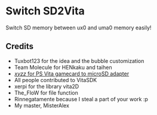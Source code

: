 # Switch SD2Vita
Switch SD memory between ux0 and uma0 memory easily!


## Credits

* Tuxbot123 for the idea and the bubble customization
* Team Molecule for HENkaku and taihen
* [*xyzz* for PS Vita gamecard to microSD adapter](https://github.com/xyzz/gamecard-microsd)
* All people contributed to VitaSDK
* xerpi for the library vita2D
* The_FloW for file function
* Rinnegatamente because I steal a part of your work :p
* My master, MisterAlex
